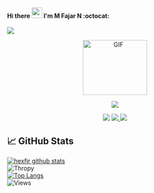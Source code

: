 #### Hi there <img src="https://media.giphy.com/media/hvRJCLFzcasrR4ia7z/giphy.gif" width="25px"/> I'm M Fajar N :octocat:

![](https://visitor-badge.glitch.me/badge?page_id=Buthzz) 
<p align="center">
<img src="https://avatars.githubusercontent.com/u/66818358?s=40&v=4" alt="GIF" width="150" height="128"/>
</p>
<p align="center">
<img src="https://img.shields.io/badge/Buthzz-blue">
  </p>
 <p align="center">
  <a href="https://twitter.com/mfjrxn" target="blank"> <img src="https://img.shields.io/badge/@mfjrxn-30302f?style=flat&logo=twitter" /></a> 
  <a href="https://instagram.com/mfjrxn" target="blank"> <img src="https://img.shields.io/badge/@mfjrxn-30302f?style=flat&logo=instagram" /> </a>
   <a href="https://t.me/mfjrxn_bot" target="blank"> <img src="https://img.shields.io/badge/@hexfjr-30302f?style=flat&logo=telegram" /> </a>
</p>

## &#x1f4c8; GitHub Stats 
[![hexfjr github stats](https://github-readme-stats.vercel.app/api?username=Buthzz&show_icons=true&theme=radical)](https://github.com/Buthzz) <br>
![Thropy](https://github-profile-trophy.vercel.app/?username=Buthzz&row=1&column=4)<br>
[![Top Langs](https://github-readme-stats.vercel.app/api/top-langs/?username=Buthzz&layout=compact)](https://github.com/Buthzz/)<br>
![Views](https://komarev.com/ghpvc/?username=Buthzz&label=Profile%20views&color=0e75b6&style=flat)

